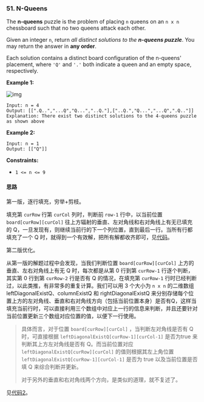 ### 51. N-Queens

The **n-queens** puzzle is the problem of placing `n` queens on an `n x n` chessboard such that no two queens attack each other.

Given an integer `n`, return *all distinct solutions to the **n-queens puzzle***. You may return the answer in **any order**.

Each solution contains a distinct board configuration of the n-queens' placement, where `'Q'` and `'.'` both indicate a queen and an empty space, respectively.

 

**Example 1:**

![img](https://assets.leetcode.com/uploads/2020/11/13/queens.jpg)

```
Input: n = 4
Output: [[".Q..","...Q","Q...","..Q."],["..Q.","Q...","...Q",".Q.."]]
Explanation: There exist two distinct solutions to the 4-queens puzzle as shown above
```

**Example 2:**

```
Input: n = 1
Output: [["Q"]]
```

 

**Constraints:**

- `1 <= n <= 9`

#### 思路

第一版，逐行填充，穷举+剪枝。

填充第 `curRow` 行第 `curCol` 列时，判断前 `row-1` 行中，以当前位置 `board[curRow][curCol]` 往上方辐射的垂直、左对角线和右对角线上有无已填充的 Q，一旦发现有，则继续当前行的下一个列位置，直到最后一行。当所有行都填充了一个 Q 时，就得到一个有效解，把所有解都收齐即可，见[代码](Solution.java)。

第二版优化。

从第一版的解题过程中会发现，当我们判断位置 `board[curRow][curCol]`  上方的垂直、左右对角线上有无 Q 时，每次都是从第 0 行到第 `curRow-1` 行逐个判断，其实第 0 行到第 `curRow-2` 行是否有 Q 的情况，在填充第 `curRow-1` 行时已经判断过，以此类推，有非常多的重复计算。我们可以用 3 个大小为 `n x n` 的二维数组 leftDiagonalExistQ、columnExistQ 和 rightDiagonalExistQ 来分别存储每个位置上方的左对角线、垂直和右对角线方向（包括当前位置本身）是否有Q，这样当填充当前行时，可以直接利用三个数组中对应上一行的信息来判断，并且还要针对当前位置更新三个数组对应位置的值，以便下一行使用。

> 具体而言，对于位置 `board[curRow][curCol]` ，当判断左对角线是否有 Q 时，可直接根据 `leftDiagonalExistQ[curRow-1][curCol-1]` 是否为true 来判断其上方左对角线是否有 Q。而当前位置对应 `leftDiagonalExistQ[curRow][curCol]` 的值则根据其左上角位置 `leftDiagonalExistQ[curRow-1][curCol-1]` 是否为 true 以及当前位置是否填 Q 来综合判断并更新。
>
> 对于另外的垂直和右对角线两个方向，是类似的道理，就不复述了。

见[代码2](Solution2.java)。